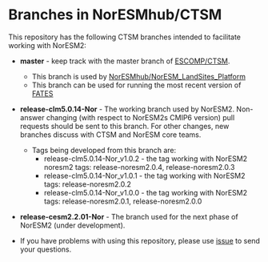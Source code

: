 # Branches in NorESMhub/CTSM

This repository has the following CTSM branches intended to facilitate working with NorESM2:

- **master** - keep track with the master branch of [ESCOMP/CTSM](https://github.com/ESCOMP/CTSM).
  - This branch is used by [NorESMhub/NorESM_LandSites_Platform](https://github.com/NorESMhub/NorESM_LandSites_Platform)
  - This branch can be used for running the most recent version of [FATES](https://github.com/NGEET/fates)

- **release-clm5.0.14-Nor** - The working branch used by NorESM2. Non-answer changing (with respect to NorESM2s CMIP6 version) pull requests should be sent to this branch. For other changes, new branches discuss with CTSM and NorESM core teams.
  - Tags being developed from this branch are:
    - release-clm5.0.14-Nor_v1.0.2 - the tag working with NorESM2 noresm2 tags: release-noresm2.0.4, release-noresm2.0.3
    - release-clm5.0.14-Nor_v1.0.1 - the tag working with NorESM2 tags: release-noresm2.0.2 
    - release-clm5.0.14-Nor_v1.0.0 - the tag working with NorESM2 tags: release-noresm2.0.1, release-noresm2.0.0 

- **release-cesm2.2.01-Nor** - The branch used for the next phase of NorESM2 (under development).

- If you have problems with using this repository, please use [issue](https://github.com/NorESMhub/CTSM/issues) to send your questions.

